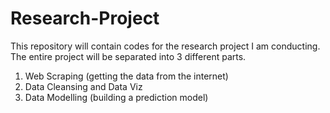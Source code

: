 # Research-Project
This repository will contain codes for the research project I am conducting. The entire project will be separated into 3 different parts. 
1. Web Scraping (getting the data from the internet)
2. Data Cleansing and Data Viz
3. Data Modelling (building a prediction model)
